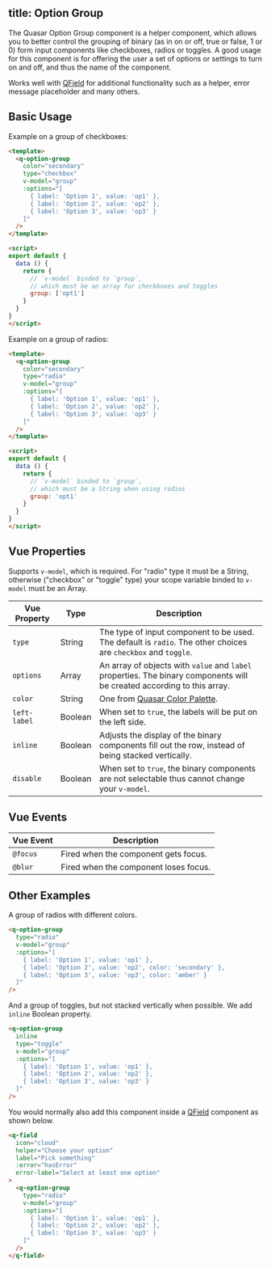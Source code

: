 title: Option Group
---
The Quasar Option Group component is a helper component, which allows you to better control the grouping of binary (as in on or off, true or false, 1 or 0) form input components like checkboxes, radios or toggles. A good usage for this component is for offering the user a set of options or settings to turn on and off, and thus the name of the component.

Works well with [QField](/components/field.html) for additional functionality such as a helper, error message placeholder and many others.

## Basic Usage

Example on a group of checkboxes:

```html
<template>
  <q-option-group
    color="secondary"
    type="checkbox"
    v-model="group"
    :options="[
      { label: 'Option 1', value: 'op1' },
      { label: 'Option 2', value: 'op2' },
      { label: 'Option 3', value: 'op3' }
    ]"
  />
</template>

<script>
export default {
  data () {
    return {
      // `v-model` binded to `group`,
      // which must be an array for checkboxes and toggles
      group: ['opt1']
    }
  }
}
</script>
```

Example on a group of radios:

```html
<template>
  <q-option-group
    color="secondary"
    type="radio"
    v-model="group"
    :options="[
      { label: 'Option 1', value: 'op1' },
      { label: 'Option 2', value: 'op2' },
      { label: 'Option 3', value: 'op3' }
    ]"
  />
</template>

<script>
export default {
  data () {
    return {
      // `v-model` binded to `group`,
      // which must be a String when using radios
      group: 'opt1'
    }
  }
}
</script>
```

## Vue Properties
Supports `v-model`, which is required. For "radio" type it must be a String, otherwise ("checkbox" or "toggle" type) your scope variable binded to `v-model` must be an Array.

| Vue Property | Type | Description |
| --- | --- | --- |
| `type` | String | The type of input component to be used. The default is `radio`. The other choices are `checkbox` and `toggle`. |
| `options` | Array | An array of objects with `value` and `label` properties. The binary components will be created according to this array. |
| `color` | String | One from [Quasar Color Palette](/components/color-palette.html). |
| `left-label` | Boolean | When set to `true`, the labels will be put on the left side. |
| `inline` | Boolean | Adjusts the display of the binary components fill out the row, instead of being stacked vertically. |
| `disable` | Boolean | When set to `true`, the binary components are not selectable thus cannot change your `v-model`. |

## Vue Events
| Vue Event | Description |
| --- | --- |
| `@focus` | Fired when the component gets focus. |
| `@blur` | Fired when the component loses focus. |

## Other Examples
A group of radios with different colors.
```html
<q-option-group
  type="radio"
  v-model="group"
  :options="[
    { label: 'Option 1', value: 'op1' },
    { label: 'Option 2', value: 'op2', color: 'secondary' },
    { label: 'Option 3', value: 'op3', color: 'amber' }
  ]"
/>
```

And a group of toggles, but not stacked vertically when possible. We add `inline` Boolean property.

```html
<q-option-group
  inline
  type="toggle"
  v-model="group"
  :options="[
    { label: 'Option 1', value: 'op1' },
    { label: 'Option 2', value: 'op2' },
    { label: 'Option 3', value: 'op3' }
  ]"
/>
```

You would normally also add this component inside a [QField](/components/field.html) component as shown below.

```html
<q-field
  icon="cloud"
  helper="Choose your option"
  label="Pick something"
  :error="hasError"
  error-label="Select at least one option"
>
  <q-option-group
    type="radio"
    v-model="group"
    :options="[
      { label: 'Option 1', value: 'op1' },
      { label: 'Option 2', value: 'op2' },
      { label: 'Option 3', value: 'op3' }
    ]"
  />
</q-field>
```
